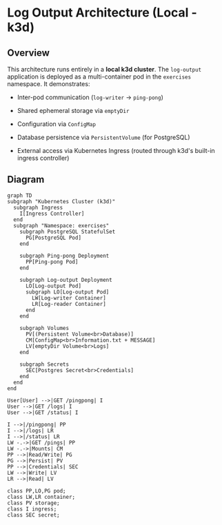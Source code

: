 # Log Output Architecture (Local - k3d)

## Overview

This architecture runs entirely in a **local k3d cluster**. The `log-output` application is deployed as a multi-container pod in the `exercises` namespace. It demonstrates:

- Inter-pod communication (`log-writer` → `ping-pong`)

- Shared ephemeral storage via `emptyDir`
- Configuration via `ConfigMap`
- Database persistence via `PersistentVolume` (for PostgreSQL)
- External access via Kubernetes Ingress (routed through k3d's built-in ingress controller)

## Diagram

  ```mermaid
graph TD
  subgraph "Kubernetes Cluster (k3d)"
    subgraph Ingress
      I[Ingress Controller]
    end
    subgraph "Namespace: exercises"
      subgraph PostgreSQL StatefulSet
        PG[PostgreSQL Pod]
      end
      
      subgraph Ping-pong Deployment
        PP[Ping-pong Pod]
      end
      
      subgraph Log-output Deployment
        LO[Log-output Pod]
        subgraph LO[Log-output Pod]
          LW[Log-writer Container]
          LR[Log-reader Container]
        end
      end
      
      subgraph Volumes
        PV[(Persistent Volume<br>Database)]
        CM[ConfigMap<br>Information.txt + MESSAGE]
        LV[emptyDir Volume<br>Logs]
      end

      subgraph Secrets
        SEC[Postgres Secret<br>Credentials]
      end
    end
  end

  User[User] -->|GET /pingpong| I
  User -->|GET /logs| I
  User -->|GET /status| I

  I -->|/pingpong| PP
  I -->|/logs| LR
  I -->|/status| LR
  LW -.->|GET /pings| PP
  LW -.->|Mounts| CM
  PP -->|Read/Write| PG
  PG -->|Persist| PV
  PP -->|Credentials| SEC
  LW -->|Write| LV
  LR -->|Read| LV

  class PP,LO,PG pod;
  class LW,LR container;
  class PV storage;
  class I ingress;
  class SEC secret;
  ```
